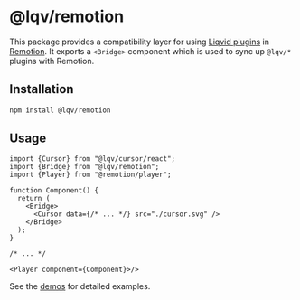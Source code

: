 # @lqv/remotion

This package provides a compatibility layer for using [Liqvid plugins](https://liqvidjs.org/docs/plugins/recording) in [Remotion](https://www.remotion.dev/). It exports a `<Bridge>` component which is used to sync up `@lqv/*` plugins with Remotion.

## Installation

```bash
npm install @lqv/remotion
```

## Usage

```tsx
import {Cursor} from "@lqv/cursor/react";
import {Bridge} from "@lqv/remotion";
import {Player} from "@remotion/player";

function Component() {
  return (
    <Bridge>
      <Cursor data={/* ... */} src="./cursor.svg" />
    </Bridge>
  );
}

/* ... */

<Player component={Component}>/>
```

See the [demos](https://github.com/liqvidjs/plugins/tree/main/demos/remotion) for detailed examples.
